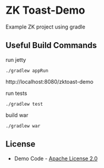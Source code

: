 # ZK Toast-Demo

Example ZK project using gradle

## Useful Build Commands

run jetty
```
./gradlew appRun
```

http://localhost:8080/zktoast-demo

run tests
```
./gradlew test
```

build war
```
./gradlew war
```

## License
* Demo Code - [Apache License 2.0](http://www.apache.org/licenses/LICENSE-2.0)